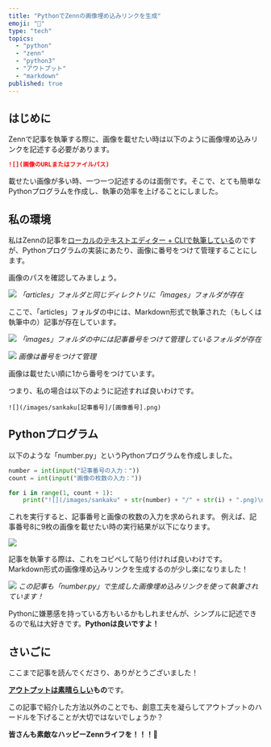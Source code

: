 ```yaml
---
title: "PythonでZennの画像埋め込みリンクを生成"
emoji: "🐍"
type: "tech"
topics:
  - "python"
  - "zenn"
  - "python3"
  - "アウトプット"
  - "markdown"
published: true
---
```


## はじめに

Zennで記事を執筆する際に、画像を載せたい時は以下のように画像埋め込みリンクを記述する必要があります。

```md
![](画像のURLまたはファイルパス)
```

載せたい画像が多い時、一つ一つ記述するのは面倒です。そこで、とても簡単なPythonプログラムを作成し、執筆の効率を上げることにしました。

## 私の環境

私はZennの記事を[ローカルのテキストエディター + CLIで執筆している](https://zenn.dev/zenn/articles/editor-guide#2.-%E3%83%AD%E3%83%BC%E3%82%AB%E3%83%AB%E3%81%AE%E3%83%86%E3%82%AD%E3%82%B9%E3%83%88%E3%82%A8%E3%83%87%E3%82%A3%E3%82%BF%E3%83%BC-%2B-cli)のですが、Pythonプログラムの実装にあたり、画像に番号をつけて管理することにします。

画像のパスを確認してみましょう。

![](/images/sankaku25/1.png)
*「articles」フォルダと同じディレクトリに「images」フォルダが存在*

ここで、「articles」フォルダの中には、Markdown形式で執筆された（もしくは執筆中の）記事が存在しています。

![](/images/sankaku25/3.png)
*「images」フォルダの中には記事番号をつけて管理しているフォルダが存在*

![](/images/sankaku25/5.png)
*画像は番号をつけて管理*

画像は載せたい順に1から番号をつけています。

つまり、私の場合は以下のように記述すれば良いわけです。

```md:私の場合
![](/images/sankaku[記事番号]/[画像番号].png)
```

## Pythonプログラム

以下のような「number.py」というPythonプログラムを作成しました。

```py:number.py
number = int(input("記事番号の入力："))
count = int(input("画像の枚数の入力："))

for i in range(1, count + 1):
    print("![](/images/sankaku" + str(number) + "/" + str(i) + ".png)\n")
```

これを実行すると、記事番号と画像の枚数の入力を求められます。
例えば、記事番号8に9枚の画像を載せたい時の実行結果が以下になります。

![](/images/sankaku25/2.png)

記事を執筆する際は、これをコピペして貼り付ければ良いわけです。
Markdown形式の画像埋め込みリンクを生成するのが少し楽になりました！

![](/images/sankaku25/4.png)
*この記事も「number.py」で生成した画像埋め込みリンクを使って執筆されています！*

Pythonに嫌悪感を持っている方もいるかもしれませんが、シンプルに記述できるので私は大好きです。**Pythonは良いですよ！**

## さいごに

ここまで記事を読んでくださり、ありがとうございました！

**[アウトプットは素晴らしい](https://zenn.dev/joho0724/articles/sankaku0724-newcreate6)もの**です。

この記事で紹介した方法以外のことでも、創意工夫を凝らしてアウトプットのハードルを下げることが大切ではないでしょうか？

**皆さんも素敵なハッピーZennライフを！！！🌸**
